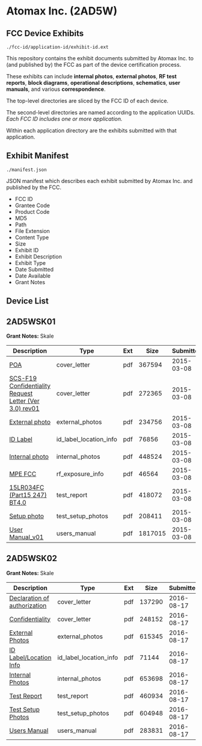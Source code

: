 # Atomax Inc. (2AD5W)
## FCC Device Exhibits

```
./fcc-id/application-id/exhibit-id.ext
```

This repository contains the exhibit documents submitted by Atomax Inc. to (and published by) the FCC as part of the device certification process.

These exhibits can include **internal photos**, **external photos**, **RF test reports**, **block diagrams**, **operational descriptions**, **schematics**, **user manuals**, and various **correspondence**.

The top-level directories are sliced by the FCC ID of each device.

The second-level directories are named according to the application UUIDs. *Each FCC ID includes one or more application.*

Within each application directory are the exhibits submitted with that application. 

## Exhibit Manifest

```
./manifest.json
```

JSON manifest which describes each exhibit submitted by Atomax Inc. and published by the FCC.

- FCC ID
- Grantee Code
- Product Code
- MD5
- Path
- File Extension
- Content Type
- Size
- Exhibit ID
- Exhibit Description
- Exhibit Type
- Date Submitted
- Date Available
- Grant Notes

## Device List
## 2AD5WSK01
**Grant Notes:** Skale

| Description | Type | Ext | Size | Submitted | Available |
| ----------- | ---- | --- | ---- | --------- | --------- |
| [POA](2AD5WSK01/82c0b4d313e457afb4480aa03a30c510/2550230.pdf) | cover_letter | pdf | 367594 | 2015-03-08 | 2015-03-08 |
| [SCS-F19 Confidentiality Request Letter (Ver 3.0) rev01](2AD5WSK01/82c0b4d313e457afb4480aa03a30c510/2550231.pdf) | cover_letter | pdf | 272365 | 2015-03-08 | 2015-03-08 |
| [External photo](2AD5WSK01/82c0b4d313e457afb4480aa03a30c510/2550235.pdf) | external_photos | pdf | 234756 | 2015-03-08 | 2015-03-08 |
| [ID Label](2AD5WSK01/82c0b4d313e457afb4480aa03a30c510/2550236.pdf) | id_label_location_info | pdf | 76856 | 2015-03-08 | 2015-03-08 |
| [Internal photo](2AD5WSK01/82c0b4d313e457afb4480aa03a30c510/2550237.pdf) | internal_photos | pdf | 448524 | 2015-03-08 | 2015-03-08 |
| [MPE FCC](2AD5WSK01/82c0b4d313e457afb4480aa03a30c510/2550233.pdf) | rf_exposure_info | pdf | 46564 | 2015-03-08 | 2015-03-08 |
| [15LR034FC (Part15 247) BT4.0](2AD5WSK01/82c0b4d313e457afb4480aa03a30c510/2550232.pdf) | test_report | pdf | 418072 | 2015-03-08 | 2015-03-08 |
| [Setup photo](2AD5WSK01/82c0b4d313e457afb4480aa03a30c510/2550234.pdf) | test_setup_photos | pdf | 208411 | 2015-03-08 | 2015-03-08 |
| [User Manual_v01](2AD5WSK01/82c0b4d313e457afb4480aa03a30c510/2550238.pdf) | users_manual | pdf | 1817015 | 2015-03-08 | 2015-03-08 |
## 2AD5WSK02
**Grant Notes:** Skale

| Description | Type | Ext | Size | Submitted | Available |
| ----------- | ---- | --- | ---- | --------- | --------- |
| [Declaration of authorization](2AD5WSK02/c35d358ae9396456e029d560dc5e17ca/3101304.pdf) | cover_letter | pdf | 137290 | 2016-08-17 | 2016-08-18 |
| [Confidentiality](2AD5WSK02/c35d358ae9396456e029d560dc5e17ca/3101305.pdf) | cover_letter | pdf | 248152 | 2016-08-17 | 2016-08-18 |
| [External Photos](2AD5WSK02/c35d358ae9396456e029d560dc5e17ca/3101299.pdf) | external_photos | pdf | 615345 | 2016-08-17 | 2016-08-18 |
| [ID Label/Location Info](2AD5WSK02/c35d358ae9396456e029d560dc5e17ca/3101300.pdf) | id_label_location_info | pdf | 71144 | 2016-08-17 | 2016-08-18 |
| [Internal Photos](2AD5WSK02/c35d358ae9396456e029d560dc5e17ca/3101301.pdf) | internal_photos | pdf | 653698 | 2016-08-17 | 2016-08-18 |
| [Test Report](2AD5WSK02/c35d358ae9396456e029d560dc5e17ca/3101306.pdf) | test_report | pdf | 460934 | 2016-08-17 | 2016-08-18 |
| [Test Setup Photos](2AD5WSK02/c35d358ae9396456e029d560dc5e17ca/3101302.pdf) | test_setup_photos | pdf | 604948 | 2016-08-17 | 2016-08-18 |
| [Users Manual](2AD5WSK02/c35d358ae9396456e029d560dc5e17ca/3101303.pdf) | users_manual | pdf | 283831 | 2016-08-17 | 2016-08-18 |
